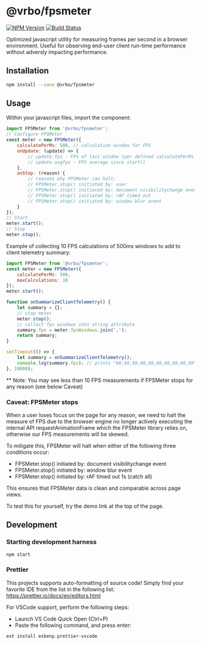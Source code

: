 # @vrbo/fpsmeter

[![NPM Version](https://img.shields.io/npm/v/@vrbo/fpsmeter.svg?style=flat-square)](https://www.npmjs.com/package/@vrbo/fpsmeter)
[![Build Status](https://travis-ci.org/homeaway/fpsmeter.svg?branch=master)](https://travis-ci.org/homeaway/fpsmeter)

Optimized javascript utility for measuring frames per second in a browser environment. Useful for observing end-user client run-time performance without adversly impacting performance.

## Installation

```bash
npm install --save @vrbo/fpsmeter
```

## Usage

Within your javascript files, import the component:

```javascript
import FPSMeter from '@vrbo/fpsmeter';
// Configure FPSMeter
const meter = new FPSMeter({
    calculatePerMs: 500, // calculation window for FPS
    onUpdate: (update) => {
        // update.fps - FPS of last window (per defined calculatePerMs option)
        // update.avgfps - FPS average since start()
    },
    onStop: (reason) {
        // reasons why FPSMeter can halt:
        // FPSMeter.stop() initiated by: user
        // FPSMeter.stop() initiated by: document visibilitychange event
        // FPSMeter.stop() initiated by: rAF timed out
        // FPSMeter.stop() initiated by: window blur event
    }
});
// Start
meter.start();
// Stop
meter.stop();
```

Example of collecting 10 FPS calculations of 500ms windows to add to client telemetry summary:

```javascript
import FPSMeter from '@vrbo/fpsmeter';
const meter = new FPSMeter({
    calculatePerMs: 500,
    maxCalculations: 10
});
meter.start();

function onSummarizeClientTelemetry() {
    let summary = {};
    // stop meter
    meter.stop();
    // collect fps windows into string attribute
    summary.fps = meter.fpsWindows.join(',');
    return summary;
}

setTimeout(() => {
    let summary = onSummarizeClientTelemetry();
    console.log(summary.fps); // prints "60,60,60,60,60,60,60,60,60,60" if perfect client performance
}, 10000);
```

\*\* Note: You may see less than 10 FPS measurements if FPSMeter stops for any reason (see below Caveat)

### Caveat: FPSMeter stops

When a user loses focus on the page for any reason, we need to halt the measure of FPS due to the browser engine no longer actively executing the internal API requestAnimationFrame which the FPSMeter library relies on, otherwise our FPS measurements will be skewed.

To mitigate this, FPSMeter will halt when either of the following three conditions occur:

-   FPSMeter.stop() initiated by: document visibilitychange event
-   FPSMeter.stop() initiated by: window blur event
-   FPSMeter.stop() initiated by: rAF timed out 1s (catch all)

This ensures that FPSMeter data is clean and comparable across page views.

To test this for yourself, try the demo link at the top of the page.

## Development

### Starting development harness

```bash
npm start
```

### Prettier

This projects supports auto-formatting of source code! Simply find your favorite IDE from the list in the following list: https://prettier.io/docs/en/editors.html

For VSCode support, perform the following steps:

-   Launch VS Code Quick Open (Ctrl+P)
-   Paste the following command, and press enter:

```
ext install esbenp.prettier-vscode
```
